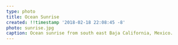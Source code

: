 ```yaml
---
type: photo
title: Ocean Sunrise 
created: !!timestamp '2018-02-18 22:08:45 -8'
photo: sunrise.jpg
caption: Ocean sunrise from south east Baja California, Mexico.
---
```

